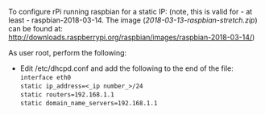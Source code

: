 To configure rPi running raspbian for a static IP:
(note, this is valid for - at least - raspbian-2018-03-14. The image (_2018-03-13-raspbian-stretch.zip_) can be found at:  
 http://downloads.raspberrypi.org/raspbian/images/raspbian-2018-03-14/)
 
 As user root, perform the following:
 - Edit /etc/dhcpd.conf and add the following to the end of the file:  
 `interface eth0`  
 `static ip_address=<_ip number_>/24`  
 `static routers=192.168.1.1`  
 `static domain_name_servers=192.168.1.1`  
